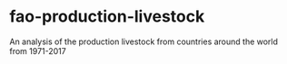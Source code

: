 # fao-production-livestock
An analysis of the production livestock from countries around the world from 1971-2017
